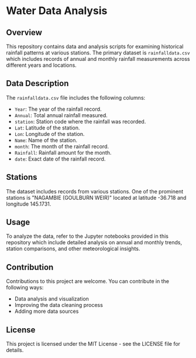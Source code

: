 # Water Data Analysis

## Overview
This repository contains data and analysis scripts for examining historical rainfall patterns at various stations. The primary dataset is `rainfalldata.csv` which includes records of annual and monthly rainfall measurements across different years and locations.




## Data Description
The `rainfalldata.csv` file includes the following columns:
- `Year`: The year of the rainfall record.
- `Annual`: Total annual rainfall measured.
- `station`: Station code where the rainfall was recorded.
- `Lat`: Latitude of the station.
- `Lon`: Longitude of the station.
- `Name`: Name of the station.
- `month`: The month of the rainfall record.
- `Rainfall`: Rainfall amount for the month.
- `date`: Exact date of the rainfall record.

## Stations
The dataset includes records from various stations. One of the prominent stations is "NAGAMBIE (GOULBURN WEIR)" located at latitude -36.718 and longitude 145.1731.

## Usage
To analyze the data, refer to the Jupyter notebooks provided in this repository which include detailed analysis on annual and monthly trends, station comparisons, and other meteorological insights.

## Contribution
Contributions to this project are welcome. You can contribute in the following ways:
- Data analysis and visualization
- Improving the data cleaning process
- Adding more data sources

## License
This project is licensed under the MIT License - see the LICENSE file for details.
